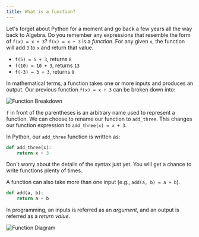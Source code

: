 ```yaml
---
title: What is a function?
---
```


Let's forget about Python for a moment and go back a few years all the way back to Algebra. Do you remember any expressions that resemble the form of `f(x) = x + 3`? `f(x) = x + 3` is a _function_. For any given `x`, the function will add `3` to `x` and return that value.

- `f(5) = 5 + 3`, returns `8`
- `f(10) = 10 + 3`, returns `13`
- `f(-3) = 3 + 3`, returns `0`

In mathematical terms, a function takes one or more inputs and produces an output. Our previous function `f(x) = x + 3` can be broken down into:

![Function Breakdown](https://accy570-fa2020-course-site-assets.s3-us-west-2.amazonaws.com/images/function-breakdown-01.png)

`f` in front of the parentheses is an arbitrary name used to represent a function. We can choose to rename our function to `add_three`. This changes our function expression to `add_three(x) = x + 3`.

In Python, our `add_three` function is written as:

```python
def add_three(x):
	return x + 3
```

Don't worry about the details of the syntax just yet. You will get a chance to write functions plenty of times.

A function can also take more than one input (e.g., `add(a, b) = a + b`).

```python
def add(a, b):
	return a + b
```

In programming, an inputs is referred as an _argument_, and an output is referred as a _return value_.

![Function Diagram](https://accy570-fa2020-course-site-assets.s3-us-west-2.amazonaws.com/images/function-diagram-01.png)

